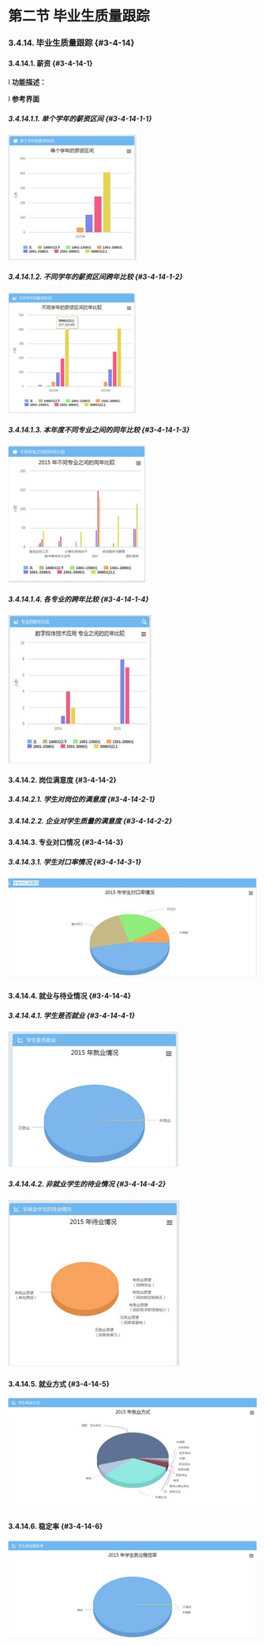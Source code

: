 # 第二节 毕业生质量跟踪



### 3.4.14.   毕业生质量跟踪 {#3-4-14}

#### 3.4.14.1.        薪资 {#3-4-14-1}

l  **功能描述：**

l  **参考界面**

##### 3.4.14.1.1.    单个学年的薪资区间 {#3-4-14-1-1}

![](/assets/image130.jpg)

##### 3.4.14.1.2.    不同学年的薪资区间跨年比较 {#3-4-14-1-2}

![](/assets/image131.jpg)

##### 3.4.14.1.3.    本年度不同专业之间的同年比较 {#3-4-14-1-3}

![](/assets/image132.jpg)

##### 3.4.14.1.4.    各专业的跨年比较 {#3-4-14-1-4}

![](/assets/image133.jpg)

#### 3.4.14.2.        岗位满意度 {#3-4-14-2}

##### 3.4.14.2.1.    学生对岗位的满意度 {#3-4-14-2-1}

##### 3.4.14.2.2.    企业对学生质量的满意度 {#3-4-14-2-2}

#### 3.4.14.3.        专业对口情况 {#3-4-14-3}

##### 3.4.14.3.1.    学生对口率情况 {#3-4-14-3-1}

![](/assets/image134.jpg)

#### 3.4.14.4.        就业与待业情况 {#3-4-14-4}

##### 3.4.14.4.1.    学生是否就业 {#3-4-14-4-1}

![](/assets/image135.jpg)

##### 3.4.14.4.2.    非就业学生的待业情况 {#3-4-14-4-2}

![](/assets/image136.jpg)

#### 3.4.14.5.        就业方式 {#3-4-14-5}

![](/assets/image137.jpg)

#### 3.4.14.6.        稳定率 {#3-4-14-6}

![](/assets/image138.jpg)